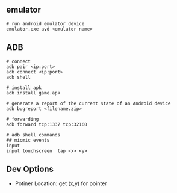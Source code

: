 ## emulator
```shell
# run android emulator device 
emulator.exe avd <emulator name>
```

## ADB 
```shell
# connect 
adb pair <ip:port>
adb connect <ip:port>
adb shell

# install apk
adb install game.apk

# generate a report of the current state of an Android device
adb bugreport <filename.zip>

# forwarding
adb forward tcp:1337 tcp:32160

# adb shell commands
## micmic events
input 
input touchscreen  tap <x> <y>
```

## Dev Options
- Potiner Location: get (x,y) for pointer
